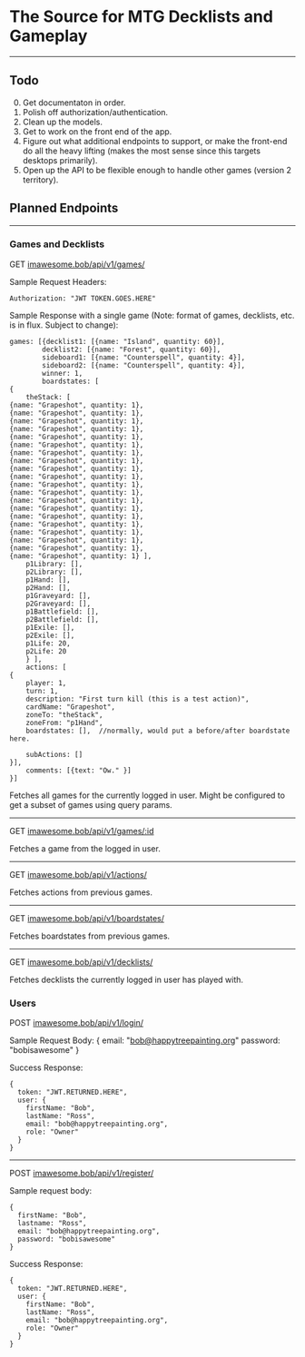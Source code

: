 # The Source for MTG Decklists and Gameplay
---

## Todo
0. Get documentaton in order.
1. Polish off authorization/authentication.
2. Clean up the models.
3. Get to work on the front end of the app.
4. Figure out what additional endpoints to support, or make the front-end do all the heavy lifting (makes the most sense since this targets desktops primarily).
6. Open up the API to be flexible enough to handle other games (version 2 territory).

## Planned Endpoints
------


### Games and Decklists

GET [imawesome.bob/api/v1/games/](#)

Sample Request Headers:
```
Authorization: "JWT TOKEN.GOES.HERE"
```

Sample Response with a single game (Note: format of games, decklists, etc. is in flux.  Subject to change):
```
games: [{decklist1: [{name: "Island", quantity: 60}],
		decklist2: [{name: "Forest", quantity: 60}],
		sideboard1: [{name: "Counterspell", quantity: 4}],
		sideboard2: [{name: "Counterspell", quantity: 4}],
		winner: 1,
		boardstates: [
{
	theStack: [
{name: "Grapeshot", quantity: 1},
{name: "Grapeshot", quantity: 1},
{name: "Grapeshot", quantity: 1},
{name: "Grapeshot", quantity: 1},
{name: "Grapeshot", quantity: 1},
{name: "Grapeshot", quantity: 1},
{name: "Grapeshot", quantity: 1},
{name: "Grapeshot", quantity: 1},
{name: "Grapeshot", quantity: 1},
{name: "Grapeshot", quantity: 1},
{name: "Grapeshot", quantity: 1},
{name: "Grapeshot", quantity: 1},
{name: "Grapeshot", quantity: 1},
{name: "Grapeshot", quantity: 1},
{name: "Grapeshot", quantity: 1},
{name: "Grapeshot", quantity: 1},
{name: "Grapeshot", quantity: 1},
{name: "Grapeshot", quantity: 1},
{name: "Grapeshot", quantity: 1},
{name: "Grapeshot", quantity: 1} ],
	p1Library: [],
	p2Library: [],
	p1Hand: [],
	p2Hand: [],
	p1Graveyard: [],
	p2Graveyard: [],
	p1Battlefield: [],
	p2Battlefield: [],
	p1Exile: [],
	p2Exile: [],
	p1Life: 20,
	p2Life: 20 
	} ],
	actions: [
{
	player: 1,
	turn: 1,
	description: "First turn kill (this is a test action)",
	cardName: "Grapeshot",
	zoneTo: "theStack",
	zoneFrom: "p1Hand",
	boardstates: [],  //normally, would put a before/after boardstate here.

	subActions: []
}],
	comments: [{text: "Ow." }]
}]
```

Fetches all games for the currently logged in user.  Might be configured to get a subset of games using query params.

<hr>

GET [imawesome.bob/api/v1/games/:id](#) 

Fetches a game from the logged in user.

<hr>

GET [imawesome.bob/api/v1/actions/](#) 

Fetches actions from previous games.

<hr>

GET [imawesome.bob/api/v1/boardstates/](#) 

Fetches boardstates from previous games.

<hr>

GET [imawesome.bob/api/v1/decklists/](#) 

Fetches decklists the currently logged in user has played with.


### Users

POST [imawesome.bob/api/v1/login/](#) 

Sample Request Body:
{
  email: "bob@happytreepainting.org"
  password: "bobisawesome"
}

Success Response:
```
{
  token: "JWT.RETURNED.HERE",
  user: {
    firstName: "Bob",
    lastName: "Ross",
    email: "bob@happytreepainting.org",
    role: "Owner"
  }
}
```

<hr>

POST [imawesome.bob/api/v1/register/](#) 

Sample request body:
```
{
  firstName: "Bob",
  lastname: "Ross",
  email: "bob@happytreepainting.org",
  password: "bobisawesome"
}
```

Success Response:
```
{
  token: "JWT.RETURNED.HERE",
  user: {
    firstName: "Bob",
    lastName: "Ross",
    email: "bob@happytreepainting.org",
    role: "Owner"
  }
}
```
  

